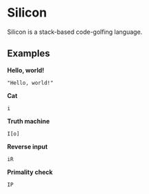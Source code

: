 # Silicon

Silicon is a stack-based code-golfing language.

Examples
--------

**Hello, world!**

`"Hello, world!"`

**Cat**

`i`

**Truth machine**

`I[o]`

**Reverse input**

`iR`

**Primality check**

`IP`
